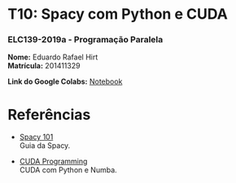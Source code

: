 # T10: Spacy com Python e CUDA

### ELC139-2019a - Programação Paralela

**Nome:** Eduardo Rafael Hirt <br/>
**Matrícula:** 201411329

**Link do Google Colabs:** [Notebook](https://colab.research.google.com/drive/1ZymS8v8QCvpvSFyxBsY1iFh6n4GI9xZo)

# Referências 

- [Spacy 101](https://spacy.io/usage/spacy-101)  
  Guia da Spacy.
  
- [CUDA Programming](https://nyu-cds.github.io/python-numba/05-cuda/)  
  CUDA com Python e Numba.